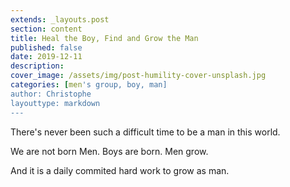```yaml
---
extends: _layouts.post
section: content
title: Heal the Boy, Find and Grow the Man
published: false
date: 2019-12-11
description:
cover_image: /assets/img/post-humility-cover-unsplash.jpg
categories: [men's group, boy, man]
author: Christophe
layouttype: markdown
---
```

There's never been such a difficult time to be a man in this world.

We are not born Men. Boys are born. Men grow.

And it is a daily commited hard work to grow as man.
